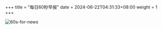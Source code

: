 +++
title = "每日60秒早报"
date = 2024-06-22T04:31:33+08:00
weight = 1
+++

![60s-for-news](/img/zaobao/zaobao.png "由 ALAPI 提供支持")
